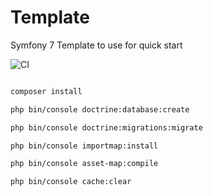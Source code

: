 # Template

Symfony 7 Template to use for quick start

![CI](https://github.com/TherenceFrn/Symfony/actions/workflows/ci.yml/badge.svg)

````bash

composer install

php bin/console doctrine:database:create

php bin/console doctrine:migrations:migrate

php bin/console importmap:install

php bin/console asset-map:compile

php bin/console cache:clear
````
